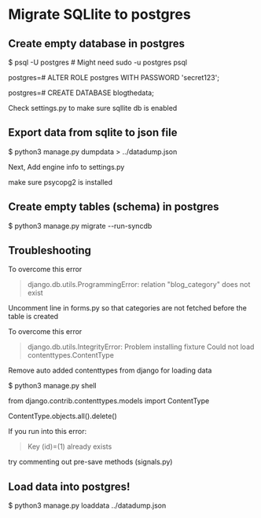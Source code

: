 # Migrate SQLlite to postgres

## Create empty database in postgres
$ psql -U postgres # Might need sudo -u postgres psql

postgres=# ALTER ROLE postgres WITH PASSWORD 'secret123';

postgres=# CREATE DATABASE blogthedata;

Check settings.py to make sure sqllite db is enabled
## Export data from sqlite to json file
$ python3 manage.py dumpdata > ../datadump.json

Next, Add engine info to settings.py

make sure psycopg2 is installed

## Create empty tables (schema) in postgres
$ python3 manage.py migrate --run-syncdb 

## Troubleshooting

To overcome this error
> django.db.utils.ProgrammingError: relation "blog_category" does not exist

Uncomment line in forms.py so that categories are not fetched before the table is created

To overcome this error
> django.db.utils.IntegrityError: Problem installing fixture Could not load contenttypes.ContentType

Remove auto added contenttypes from django for loading data

$ python3 manage.py shell

from django.contrib.contenttypes.models import ContentType

ContentType.objects.all().delete()

If you run into this error:
> Key (id)=(1) already exists

try commenting out pre-save methods (signals.py)

## Load data into postgres!

$ python3 manage.py loaddata ../datadump.json